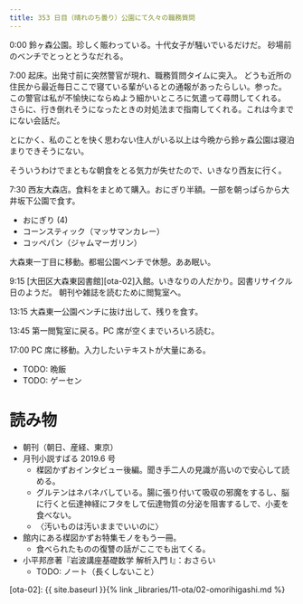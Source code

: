 ```yaml
---
title: 353 日目（晴れのち曇り）公園にて久々の職務質問
---
```


0:00 鈴ヶ森公園。珍しく賑わっている。十代女子が騒いでいるだけだ。
砂場前のベンチでとっととうなだれる。

7:00 起床。出発寸前に突然警官が現れ、職務質問タイムに突入。
どうも近所の住民から最近毎日ここで寝ている輩がいるとの通報があったらしい。参った。
この警官は私が不愉快にならぬよう細かいところに気遣って尋問してくれる。
さらに、行き倒れそうになったときの対処法まで指南してくれる。これは今までにない会話だ。

とにかく、私のことを快く思わない住人がいる以上は今晩から鈴ヶ森公園は寝泊まりできそうにない。

そういうわけでまともな朝食をとる気力が失せたので、いきなり西友に行く。

7:30 西友大森店。食料をまとめて購入。おにぎり半額。一部を朝っぱらから大井坂下公園で食す。
* おにぎり (4)
* コーンスティック（マッサマンカレー）
* コッペパン（ジャムマーガリン）

大森東一丁目に移動。都堀公園ベンチで休憩。ああ眠い。

9:15 [大田区大森東図書館][ota-02]入館。いきなりの人だかり。図書リサイクル日のようだ。
朝刊や雑誌を読むために閲覧室へ。

13:15 大森東一公園ベンチに抜け出して、残りを食す。

13:45 第一閲覧室に戻る。PC 席が空くまでいろいろ読む。

17:00 PC 席に移動。入力したいテキストが大量にある。

* TODO: 晩飯
* TODO: ゲーセン

# 読み物

* 朝刊（朝日、産経、東京）
* 月刊小説すばる 2019.6 号
  * 楳図かずおインタビュー後編。聞き手二人の見識が高いので安心して読める。
  * グルテンはネバネバしている。腸に張り付いて吸収の邪魔をするし、脳に行くと伝達神経にフタをして伝達物質の分泌を阻害するしで、小麦を食べない。
  * 〈汚いものは汚いままでいいのに〉
* 館内にある楳図かずお特集モノをもう一冊。
  * 食べられたものの復讐の話がここでも出てくる。
* 小平邦彦著『岩波講座基礎数学 解析入門 I』：おさらい
  * TODO: ノート（長くしないこと）

[ota-02]: {{ site.baseurl }}{% link _libraries/11-ota/02-omorihigashi.md %}

